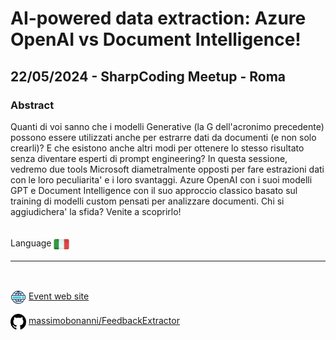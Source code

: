 # AI-powered data extraction: Azure OpenAI vs Document Intelligence!
##  22/05/2024 - SharpCoding Meetup - Roma
### Abstract 
Quanti di voi sanno che i modelli Generative (la G dell'acronimo precedente) possono essere utilizzati anche per estrarre dati da documenti (e non solo crearli)?
E che esistono anche altri modi per ottenere lo stesso risultato senza diventare esperti di prompt engineering?
In questa sessione, vedremo due tools Microsoft diametralmente opposti per fare estrazioni dati con le loro peculiarita' e i loro svantaggi. Azure OpenAI con i suoi modelli GPT e Document Intelligence con il suo approccio classico basato sul training di modelli custom pensati per analizzare documenti.
Chi si aggiudichera' la sfida?
Venite a scoprirlo!

<br/>
Language <img width="25" src="https://raw.githubusercontent.com/massimobonanni/massimobonanni/master/images/flagitaly.svg" style="vertical-align:middle">

<br/>

---
<br/>
<p>
<img width="25" src="https://raw.githubusercontent.com/massimobonanni/massimobonanni/master/images/eventwebsite.svg" style="vertical-align:middle"> 
<a href="https://sharpcoding.it/Meetup/ai-powered-data-extraction-azure-openai-vs-document-intelligence/">Event web site</a>
</p>

<p>
<img width="25" src="https://raw.githubusercontent.com/massimobonanni/massimobonanni/master/images/github.svg" style="vertical-align:middle"> 
<a href="https://github.com/massimobonanni/FeedbackExtractor" target="_blank">massimobonanni/FeedbackExtractor</a>
</p>